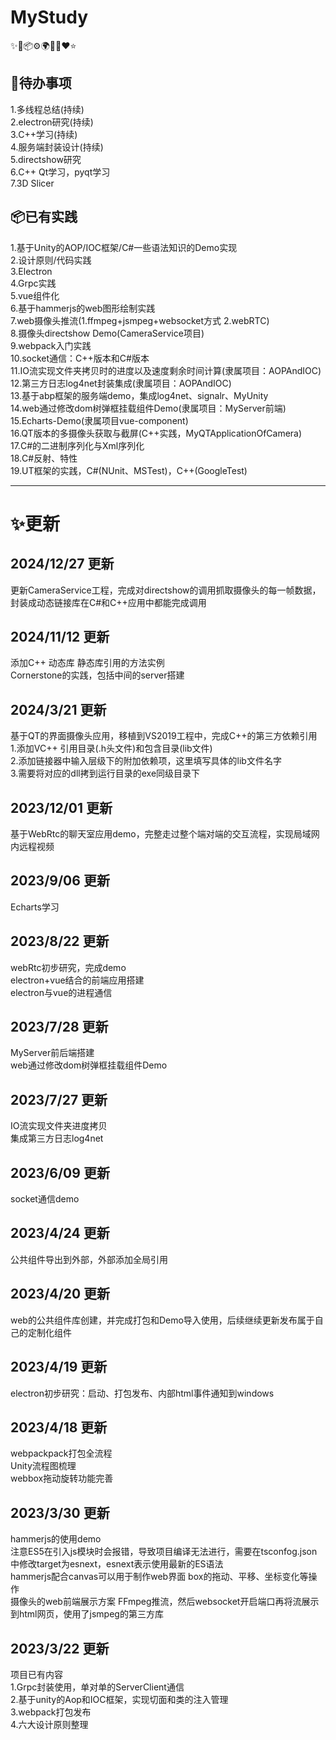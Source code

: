 # MyStudy 
✨🌈📦⚙️🌍🎨🔨❤️⭐

## 🔨待办事项      
1.多线程总结(持续)    
2.electron研究(持续)        
3.C++学习(持续)  
4.服务端封装设计(持续)     
5.directshow研究  
6.C++ Qt学习，pyqt学习  
7.3D Slicer

## 📦已有实践
1.基于Unity的AOP/IOC框架/C#一些语法知识的Demo实现  
2.设计原则/代码实践  
3.Electron     
4.Grpc实践  
5.vue组件化  
6.基于hammerjs的web图形绘制实践  
7.web摄像头推流(1.ffmpeg+jsmpeg+websocket方式 2.webRTC)  
8.摄像头directshow Demo(CameraService项目)    
9.webpack入门实践   
10.socket通信：C++版本和C#版本    
11.IO流实现文件夹拷贝时的进度以及速度剩余时间计算(隶属项目：AOPAndIOC)  
12.第三方日志log4net封装集成(隶属项目：AOPAndIOC)  
13.基于abp框架的服务端demo，集成log4net、signalr、MyUnity  
14.web通过修改dom树弹框挂载组件Demo(隶属项目：MyServer前端)  
15.Echarts-Demo(隶属项目vue-component)  
16.QT版本的多摄像头获取与截屏(C++实践，MyQTApplicationOfCamera)  
17.C#的二进制序列化与Xml序列化  
18.C#反射、特性  
19.UT框架的实践，C#(NUnit、MSTest)，C++(GoogleTest)

---------------------------------------------------
# ✨更新
## 2024/12/27 更新  
更新CameraService工程，完成对directshow的调用抓取摄像头的每一帧数据，封装成动态链接库在C#和C++应用中都能完成调用  
## 2024/11/12 更新  
添加C++ 动态库 静态库引用的方法实例  
Cornerstone的实践，包括中间的server搭建
## 2024/3/21 更新  
基于QT的界面摄像头应用，移植到VS2019工程中，完成C++的第三方依赖引用  
1.添加VC++ 引用目录(.h头文件)和包含目录(lib文件)  
2.添加链接器中输入层级下的附加依赖项，这里填写具体的lib文件名字  
3.需要将对应的dll拷到运行目录的exe同级目录下

## 2023/12/01 更新  
基于WebRtc的聊天室应用demo，完整走过整个端对端的交互流程，实现局域网内远程视频

## 2023/9/06 更新  
Echarts学习

## 2023/8/22 更新  
webRtc初步研究，完成demo  
electron+vue结合的前端应用搭建  
electron与vue的进程通信

## 2023/7/28 更新  
MyServer前后端搭建  
web通过修改dom树弹框挂载组件Demo

## 2023/7/27 更新  
IO流实现文件夹进度拷贝  
集成第三方日志log4net

## 2023/6/09 更新  
socket通信demo

## 2023/4/24 更新
公共组件导出到外部，外部添加全局引用

## 2023/4/20 更新
web的公共组件库创建，并完成打包和Demo导入使用，后续继续更新发布属于自己的定制化组件

## 2023/4/19 更新
electron初步研究：启动、打包发布、内部html事件通知到windows

## 2023/4/18 更新
webpackpack打包全流程  
Unity流程图梳理  
webbox拖动旋转功能完善

## 2023/3/30 更新
hammerjs的使用demo  
注意ES5在引入js模块时会报错，导致项目编译无法进行，需要在tsconfog.json中修改target为esnext，esnext表示使用最新的ES语法  
hammerjs配合canvas可以用于制作web界面 box的拖动、平移、坐标变化等操作  
摄像头的web前端展示方案
FFmpeg推流，然后websocket开启端口再将流展示到html网页，使用了jsmpeg的第三方库

## 2023/3/22 更新  
项目已有内容  
1.Grpc封装使用，单对单的ServerClient通信  
2.基于unity的Aop和IOC框架，实现切面和类的注入管理  
3.webpack打包发布  
4.六大设计原则整理  

